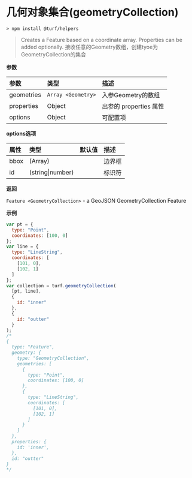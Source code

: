 # 几何对象集合(geometryCollection)

```
> npm install @turf/helpers
```

> Creates a Feature based on a coordinate array. Properties can be added optionally.
> 接收任意的Geometry数组，创建tyoe为GeometryCollection的集合



**参数**

| 参数       | 类型               | 描述                   |
| :--------- | :----------------- | :--------------------- |
| geometries | `Array <Geometry>` | 入参Geometry的数组     |
| properties | Object             | 出参的 properties 属性 |
| options    | Object             | 可配置项               |

**options选项**

| 属性 | 类型             | 默认值 | 描述   |
| :--- | :--------------- | :----- | :----- |
| bbox | (Array)          |        | 边界框 |
| id   | (string\|number) |        | 标识符 |

**返回**

`Feature <GeometryCollection>` - a GeoJSON GeometryCollection Feature

**示例**

```js
var pt = {
  type: "Point",
  coordinates: [100, 0]
};
var line = {
  type: "LineString",
  coordinates: [
    [101, 0],
    [102, 1]
  ]
};
var collection = turf.geometryCollection(
  [pt, line],
  {
    id: "inner"
  },
  {
    id: "outter"
  }
);
/*
{
  type: "Feature",
  geometry: {
    type: "GeometryCollection",
    geometries: [
      {
        type: "Point",
        coordinates: [100, 0]
      },
      {
        type: "LineString",
        coordinates: [
          [101, 0],
          [102, 1]
        ]
      }
    ]
  },
  properties: {
    id: 'inner',
  },
  id: "outter"
}
*/
```